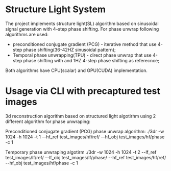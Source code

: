 # Structure Light System

The project implements structure light(SL) algorithm based on sinusoidal signal generation with 4-step phase shifting.
For phase unwrap following algorithms are used:
 - preconditioned conjugate gradient (PCG) - iterative method that use 4-step phase shifting(36-42HZ sinusoidal pattern);
 - Temporal phase unwrapping(TPU) - direct phase unwrap that use 4-step phase shifting with and 1HZ 4-step phase shifting as referecnce;

Both algorithms have CPU(scalar) and GPU(CUDA) implementation.

# Usage via CLI with precaptured test images

3d reconstruction algorithm based on structured light algotirhm using 2 different algorithm for phase unwraping:

Preconditioned conjugate gradient (PCG) phase unwrap algorithm:
./3dr -w 1024 -h 1024 -t 1 --hf_ref test_images/hf/ref/  --hf_obj test_images/hf/phase -c 1

Temporary phase unwraping algotirm
./3dr -w 1024 -h 1024 -t 2 --lf_ref test_images/lf/ref/ --lf_obj test_images/lf/phase/   --hf_ref test_images/hf/ref/  --hf_obj test_images/hf/phase -c 1
